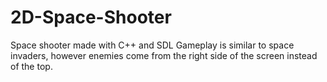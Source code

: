 # 2D-Space-Shooter
Space shooter made with C++ and SDL
Gameplay is similar to space invaders, however enemies come from the right side of the screen instead of the top. 
